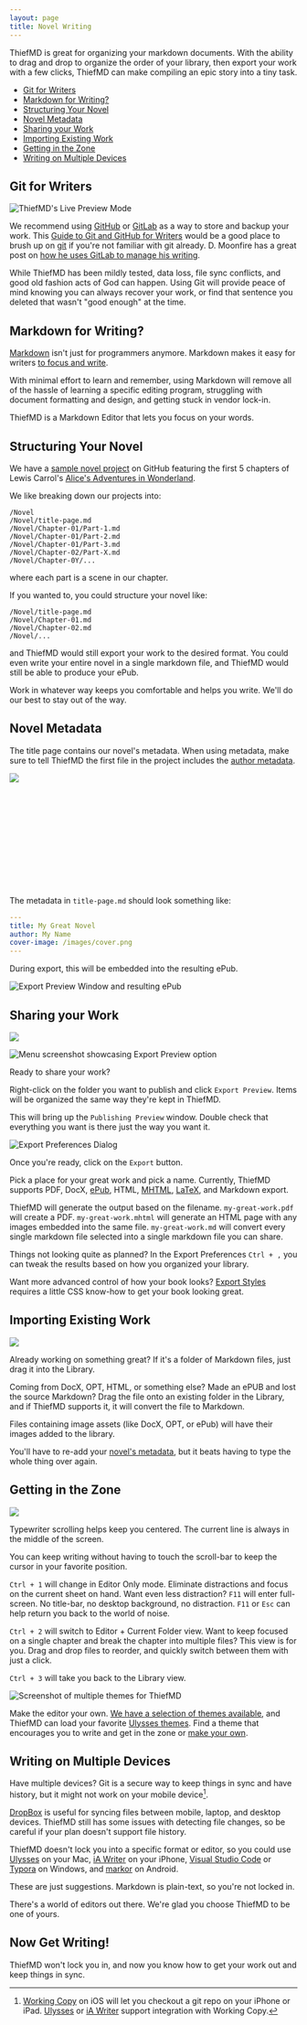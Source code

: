 ```yaml
---
layout: page
title: Novel Writing
---
```


ThiefMD is great for organizing your markdown documents. With the ability to drag and drop to organize the order of your library, then export your work with a few clicks, ThiefMD can make compiling an epic story into a tiny task.

- [Git for Writers](#git-for-writers)
- [Markdown for Writing?](#markdown-for-writing)
- [Structuring Your Novel](#structuring-your-novel)
- [Novel Metadata](#novel-metadata)
- [Sharing your Work](#sharing-your-work)
- [Importing Existing Work](#importing-existing-work)
- [Getting in the Zone](#getting-in-the-zone)
- [Writing on Multiple Devices](#writing-on-multiple-devices)

## Git for Writers

<div class="responsive-right-short hoffman"><img src="/images/preview.png" alt="ThiefMD's Live Preview Mode" /></div>

We recommend using [GitHub](https://github.com) or [GitLab](https://gitlab.com) as a way to store and backup your work. This [Guide to Git and GitHub for Writers](https://www.scrygroup.com/tutorial/2020-01-07/guide-to-git-github-for-writers) would be a good place to brush up on [git](https://git-scm.com/) if you're not familiar with git already. D. Moonfire has a great post on [how he uses GitLab to manage his writing](https://d.moonfire.us/blog/2015/05/09/gitlab-projects).

While ThiefMD has been mildly tested, data loss, file sync conflicts, and good old fashion acts of God can happen. Using Git will provide peace of mind knowing you can always recover your work, or find that sentence you deleted that wasn't "good enough" at the time.

## Markdown for Writing?

[Markdown](https://daringfireball.net/projects/markdown) isn't just for programmers anymore. Markdown makes it easy for writers [to focus and write](https://www.fastcompany.com/40586767/for-focused-writing-markdown-is-your-best-friend).

With minimal effort to learn and remember, using Markdown will remove all of the hassle of learning a specific editing program, struggling with document formatting and design, and getting stuck in vendor lock-in.

ThiefMD is a Markdown Editor that lets you focus on your words.

<div class="clear"></div>

## Structuring Your Novel

We have a [sample novel project](https://github.com/ThiefMD/sample-novel) on GitHub featuring the first 5 chapters of Lewis Carrol's [Alice's Adventures in Wonderland](https://www.gutenberg.org/ebooks/28885).

We like breaking down our projects into:

```
/Novel
/Novel/title-page.md
/Novel/Chapter-01/Part-1.md
/Novel/Chapter-01/Part-2.md
/Novel/Chapter-01/Part-3.md
/Novel/Chapter-02/Part-X.md
/Novel/Chapter-0Y/...
```

where each part is a scene in our chapter.

If you wanted to, you could structure your novel like:

```
/Novel/title-page.md
/Novel/Chapter-01.md
/Novel/Chapter-02.md
/Novel/...
```

and ThiefMD would still export your work to the desired format. You could even write your entire novel in a single markdown file, and ThiefMD would still be able to produce your ePub.

Work in whatever way keeps you comfortable and helps you write. We'll do our best to stay out of the way.

## Novel Metadata

The title page contains our novel's metadata. When using metadata, make sure to tell ThiefMD the first file in the project includes the [author metadata](https://pandoc.org/MANUAL.html#epub-metadata).

<div class="responsive-center marcel" style="overflow: hidden; height: 200px"><img src="/images/export_preferences.png" /></div>

The metadata in `title-page.md` should look something like:

```yaml
---
title: My Great Novel
author: My Name
cover-image: /images/cover.png
---
```

During export, this will be embedded into the resulting ePub.

<div class="responsive-center marcel"><img src="/images/epub-export.png" alt="Export Preview Window and resulting ePub" /></div>

<div class="clear"></div>

## Sharing your Work

![](/images/export_preview.png)

<div class="responsive-left-short hoffman"><img src="/images/export_menu.png" alt="Menu screenshot showcasing Export Preview option" /></div>

Ready to share your work?

Right-click on the folder you want to publish and click `Export Preview`. Items will be organized the same way they're kept in ThiefMD.

This will bring up the `Publishing Preview` window. Double check that everything you want is there just the way you want it.

<div style="clear: both"></div>

<div class="responsive-right-short"><img src="/images/export_preferences.png" alt="Export Preferences Dialog" /></div>

Once you're ready, click on the `Export` button.

Pick a place for your great work and pick a name.  Currently, ThiefMD supports PDF, DocX, [ePub](https://en.wikipedia.org/wiki/EPUB), HTML, [MHTML](https://en.wikipedia.org/wiki/MHTML), [LaTeX](https://www.latex-project.org/), and Markdown export.

ThiefMD will generate the output based on the filename. `my-great-work.pdf` will create a PDF. `my-great-work.mhtml` will generate an HTML page with any images embedded into the same file. `my-great-work.md` will convert every single markdown file selected into a single markdown file you can share.

Things not looking quite as planned? In the Export Preferences `Ctrl + ,` you can tweak the results based on how you organized your library.

Want more advanced control of how your book looks? [Export Styles](/tips/export-styles) requires a little CSS know-how to get your book looking great.

<div style="clear: both"></div>

## Importing Existing Work

<div class="responsive-left-short marcel"><img src="/images/import-epub.png" /></div>

Already working on something great? If it's a folder of Markdown files, just drag it into the Library.

Coming from DocX, OPT, HTML, or something else? Made an ePUB and lost the source Markdown? Drag the file onto an existing folder in the Library, and if ThiefMD supports it, it will convert the file to Markdown.

Files containing image assets (like DocX, OPT, or ePub) will have their images added to the library.

You'll have to re-add your [novel's metadata](#novel-metadata), but it beats having to type the whole thing over again.

<div class="clear"></div>

## Getting in the Zone

![](/images/typewriter_scrolling.gif)

Typewriter scrolling helps keep you centered.  The current line is always in the middle of the screen.

You can keep writing without having to touch the scroll-bar to keep the cursor in your favorite position.

`Ctrl + 1` will change in Editor Only mode. Eliminate distractions and focus on the current sheet on hand.  Want even less distraction? `F11` will enter full-screen. No title-bar, no desktop background, no distraction. `F11` or `Esc` can help return you back to the world of noise.

`Ctrl + 2` will switch to Editor + Current Folder view. Want to keep focused on a single chapter and break the chapter into multiple files? This view is for you. Drag and drop files to reorder, and quickly switch between them with just a click.

`Ctrl + 3` will take you back to the Library view.

<div class="hoffman"><img src="/images/theme_preferences.png" alt="Screenshot of multiple themes for ThiefMD" /></div>

Make the editor your own. [We have a selection of themes available](https://themes.thiefmd.com), and ThiefMD can load your favorite [Ulysses themes](https://styles.ulysses.app/themes). Find a theme that encourages you to write and get in the zone or [make your own](https://themes.thiefmd.com/howto).

## Writing on Multiple Devices

Have multiple devices? Git is a secure way to keep things in sync and have history, but it might not work on your mobile device[^working-copy].

[^working-copy]: [Working Copy](https://workingcopyapp.com/) on iOS will let you checkout a git repo on your iPhone or iPad. [Ulysses](https://ulysses.app/integrations/workingcopy) or [iA Writer](https://thesweetsetup.com/how-ive-set-up-ia-writer-after-moving-from-ulysses) support integration with Working Copy.

[DropBox](https://www.dropbox.com) is useful for syncing files between mobile, laptop, and desktop devices. ThiefMD still has some issues with detecting file changes, so be careful if your plan doesn't support file history.

ThiefMD doesn't lock you into a specific format or editor, so you could use [Ulysses](https://ulysses.app) on your Mac, [iA Writer](https://ia.net/writer) on your iPhone, [Visual Studio Code](https://code.visualstudio.com) or [Typora](https://typora.io) on Windows, and [markor](https://github.com/gsantner/markor) on Android.

These are just suggestions. Markdown is plain-text, so you're not locked in.

There's a world of editors out there. We're glad you choose ThiefMD to be one of yours.

## Now Get Writing!

ThiefMD won't lock you in, and now you know how to get your work out and keep things in sync.
